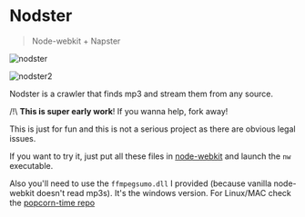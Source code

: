 Nodster
=======
> Node-webkit + Napster

![nodster](http://i.imgur.com/cwVEQiF.png)

![nodster2](http://i.imgur.com/wqXmKzb.png)

Nodster is a crawler that finds mp3 and stream them from any source.

/!\ **This is super early work**! If you wanna help, fork away!

This is just for fun and this is not a serious project as there are obvious legal issues.

If you want to try it, just put all these files in [node-webkit](https://github.com/rogerwang/node-webkit) and launch the `nw` executable.

Also you'll need to use the `ffmpegsumo.dll` I provided (because vanilla node-webkit doesn't read mp3s). It's the windows version. For Linux/MAC check the [popcorn-time repo](https://github.com/popcorn-time/popcorn-app/tree/master/libraries)
